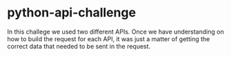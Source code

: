 # python-api-challenge
In this challege we used two different APIs. Once we have understanding on how to build the request for each API, it was just a matter of getting the correct data that needed to be sent in the request.